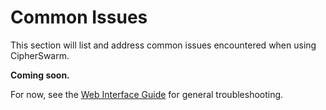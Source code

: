 # Common Issues

This section will list and address common issues encountered when using CipherSwarm.

**Coming soon.**

For now, see the [Web Interface Guide](web-interface.md) for general troubleshooting.
